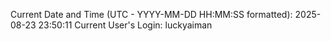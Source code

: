Current Date and Time (UTC - YYYY-MM-DD HH:MM:SS formatted): 2025-08-23 23:50:11
Current User's Login: luckyaiman
